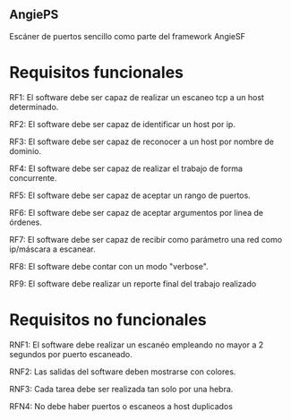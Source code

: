 ## AngiePS

Escáner de puertos sencillo como parte del framework AngieSF

# Requisitos funcionales

RF1: El software debe ser capaz de realizar un escaneo tcp a un host determinado.

RF2: El software debe ser capaz de identificar un host por ip.

RF3: El software debe ser capaz de reconocer a un host por nombre de dominio.

RF4: El software debe ser capaz de realizar el trabajo de forma concurrente.

RF5: El software debe ser capaz de aceptar un rango de puertos.

RF6: El software debe ser capaz de aceptar argumentos por linea de órdenes.

RF7: El software debe ser capaz de recibir como parámetro una red como ip/máscara a escanear.

RF8: El software debe contar con un modo "verbose".

RF9: El software debe realizar un reporte final del trabajo realizado

# Requisitos no funcionales

RNF1: El software debe realizar un escanéo empleando no mayor a 2 segundos por puerto escaneado.

RNF2: Las salidas del software deben mostrarse con colores.

RNF3: Cada tarea debe ser realizada tan solo por una hebra.

RFN4: No debe haber puertos o escaneos a host duplicados

